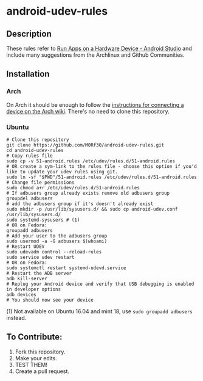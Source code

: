 # android-udev-rules

## Description

These rules refer to [Run Apps on a Hardware Device - Android Studio](https://developer.android.com/studio/run/device.html) and include many suggestions from the Archlinux and Github Communities.


## Installation

### Arch

On Arch it should be enough to follow the [instructions for connecting a device on the Arch wiki](https://wiki.archlinux.org/index.php/Android_Debug_Bridge). There's no need to clone this repository.


### Ubuntu

    # Clone this repository
    git clone https://github.com/M0Rf30/android-udev-rules.git
    cd android-udev-rules
    # Copy rules file
    sudo cp -v 51-android.rules /etc/udev/rules.d/51-android.rules
    # OR create a sym-link to the rules file - choose this option if you'd like to update your udev rules using git.
    sudo ln -sf "$PWD"/51-android.rules /etc/udev/rules.d/51-android.rules
    # Change file permissions
    sudo chmod a+r /etc/udev/rules.d/51-android.rules
    # If adbusers group already exists remove old adbusers group
    groupdel adbusers
    # add the adbusers group if it's doesn't already exist
    sudo mkdir -p /usr/lib/sysusers.d/ && sudo cp android-udev.conf /usr/lib/sysusers.d/
    sudo systemd-sysusers # (1)
    # OR on Fedora:
    groupadd adbusers
    # Add your user to the adbusers group
    sudo usermod -a -G adbusers $(whoami)
    # Restart UDEV
    sudo udevadm control --reload-rules
    sudo service udev restart
    # OR on Fedora:
    sudo systemctl restart systemd-udevd.service
    # Restart the ADB server
    adb kill-server
    # Replug your Android device and verify that USB debugging is enabled in developer options
    adb devices
    # You should now see your device

(1) Not available on Ubuntu 16.04 and mint 18, use `sudo groupadd adbusers` instead.

## To Contribute:

1. Fork this repository.
2. Make your edits.
3. TEST THEM!
4. Create a pull request.
